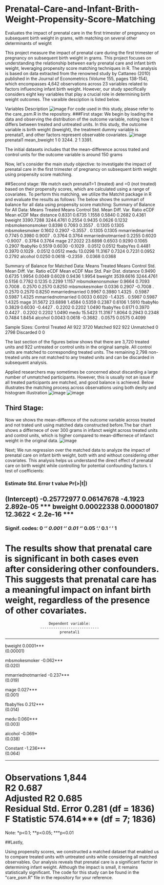 # Prenatal-Care-and-Infant-Brith-Weight-Propensity-Score-Matching
Evaluates the impact of prenatal care in the first trimester of pregnancy on subsequent birth weight in grams, with matching on several other determinants of weight

This project measure the impact  of prenatal care during the first trimester of pregnancy on subsequent birth weight in grams. This project focuses on understanding the relationship between early prenatal care and infant birth weight, leveraging propensity score matching techniques in R. The analysis is based on data extracted from the renowned study by Cattaneo (2010) published in the Journal of Econometrics (Volume 155, pages 138-154), which encompasses 4,642 observations across 23 variables related to factors influencing infant birth weight. However, our study specifically considers eight key variables that play a crucial role in determining birth weight outcomes. The varaible desciption is listed below. 

Variables Description
![image](https://github.com/mshirzad414/Prenatal-Care-and-Infant-Birth-Weight-Propensity-Score-Matching/assets/140922484/7d865f16-94e5-4c83-b42c-caf78b89b235)
For code used in this study, please refer to the care_psm.R in the repository. 
###First stage:
We begin by loading the data and observing the distribution of the outcome variable, noting how it differs between treated and untreated units.
In this study, the outcome variable is birth weight (bweight), the treatment dummy variable is prenatal1, and other factors represent observable covariates.
![image](https://github.com/mshirzad414/Prenatal-Care-and-Infant-Birth-Weight-Propensity-Score-Matching/assets/140922484/499bf0a7-f28b-4ca0-87eb-a0c6196df3a5)
  prenatal1 mean_bweight
      <dbl>        <dbl>
1         0        3244.
2         1        3391.

The initial datasets includes that the mean-difference across trated and control units for the outcome variable is around 150 grams

Now, let's consider the main study objective: to investigate the impact of prenatal care in the first trimester of pregnancy on subsequent birth weight using propensity score matching.

##Second stage:
We match each prenatal1=1 (treated) and =0 (not treated) based on their propensity scores, which are calculated using a range of covariates. To perform this matching, we utilize the Matchit package in R and evaluate the results as follows:
The below shows the summart of balance for all data using propensity score matching:
Summary of Balance for All Data:
                   Means Treated Means Control Std. Mean Diff. Var. Ratio eCDF Mean eCDF Max
distance                  0.8331        0.6735          1.1558     0.5840    0.2682   0.4361
bweight                3390.7288     3244.4761          0.2554     0.9435    0.0626   0.1232
mbsmokenonsmoker          0.8398        0.7093          0.3557          .    0.1305   0.1305
mbsmokesmoker             0.1602        0.2907         -0.3557          .    0.1305   0.1305
mmarriedmarried           0.7745        0.3980          0.9007          .    0.3764   0.3764
mmarriednotmarried        0.2255        0.6020         -0.9007          .    0.3764   0.3764
mage                     27.2022       23.6898          0.6503     0.9290    0.1065   0.2907
fbabyNo                   0.5519        0.6030         -0.1029          .    0.0512   0.0512
fbabyYes                  0.4481        0.3970          0.1029          .    0.0512   0.0512
medu                     13.0298       11.3167          0.7324     0.7231    0.0952   0.2792
alcohol                   0.0250        0.0618         -0.2359          .    0.0368   0.0368

Summary of Balance for Matched Data:
                   Means Treated Means Control Std. Mean Diff. Var. Ratio eCDF Mean eCDF Max Std. Pair Dist.
distance                  0.9490        0.6735          1.9954     0.0049    0.6028   0.9436          1.9954
bweight                3539.6616     3244.4761          0.5156     0.7782    0.1235   0.2299          1.1157
mbsmokenonsmoker          0.9664        0.7093          0.7008          .    0.2570   0.2570          0.8250
mbsmokesmoker             0.0336        0.2907         -0.7008          .    0.2570   0.2570          0.8250
mmarriedmarried           0.9967        0.3980          1.4325          .    0.5987   0.5987          1.4325
mmarriednotmarried        0.0033        0.6020         -1.4325          .    0.5987   0.5987          1.4325
mage                     31.5672       23.6898          1.4584     0.5359    0.2387   0.6106          1.5910
fbabyNo                   0.3829        0.6030         -0.4427          .    0.2202   0.2202          1.0490
fbabyYes                  0.6171        0.3970          0.4427          .    0.2202   0.2202          1.0490
medu                     15.5423       11.3167          1.8064     0.2943    0.2348   0.7484          1.8454
alcohol                   0.0043        0.0618         -0.3682          .    0.0575   0.0575          0.4099

Sample Sizes:
          Control Treated
All           922    3720
Matched       922     922
Unmatched       0    2798
Discarded       0       0

The last section of the figures below shows that there are 3,720 treated units and 922 untreated or control units in the original sample. All control units are matched to corresponding treated units. The remaining 2,798 non-treated units are not matched to any treated units and can be discarded in subsequent analysis.

Applied researchers may sometimes be concerned about discarding a large number of unmatched participants. However, this is usually not an issue if all treated participants are matched, and good balance is achieved.
Below illustrates the matching process across observations using both desity and histogram illustration
![image](https://github.com/mshirzad414/Prenatal-Care-and-Infant-Birth-Weight-Propensity-Score-Matching/assets/140922484/8a7eb366-28f0-4dea-a5dd-ecffc04c33b7)
![image](https://github.com/mshirzad414/Prenatal-Care-and-Infant-Birth-Weight-Propensity-Score-Matching/assets/140922484/3ca2acd7-8586-45de-a05d-c810bd4b9b06)

## Third Stage:

Now we shows the mean-differnce of the outcome variable across treated and not trated unit using matched data constructed before.The bar chart shows a differnece of over 300 grams in infanct weight across treated units and control units, which is higher compared to mean-differnece of infanct weight in the original data. 
![image](https://github.com/mshirzad414/Prenatal-Care-and-Infant-Birth-Weight-Propensity-Score-Matching/assets/140922484/9288c4e2-a14f-4c57-915e-455103eebe54)

Next; We run regression over the matched data to analyze the impact of prenatal care on infant birth weight, both with and without considering other covariates. This analysis helps us understand the direct effect of prenatal care on birth weight while controlling for potential confounding factors.
t test of coefficients:

###           Estimate  Std. Error t value  Pr(>|t|)    
(Intercept) -0.25772977  0.06147678 -4.1923 2.892e-05 ***
bweight      0.00022338  0.00001807 12.3622 < 2.2e-16 ***
---
### Signif. codes:  0 ‘***’ 0.001 ‘**’ 0.01 ‘*’ 0.05 ‘.’ 0.1 ‘ ’ 1

The results show that prenatal care is significant in both cases even after considering other confounders. This suggests that prenatal care has a meaningful impact on infant birth weight, regardless of the presence of other covariates.
===============================================
                        Dependent variable:    
                    ---------------------------
                             prenatal1         
-----------------------------------------------
bweight                      0.0001***         
                             (0.00001)         
                                               
mbsmokesmoker                -0.062***         
                              (0.020)          
                                               
mmarriednotmarried           -0.237***         
                              (0.019)          
                                               
mage                         0.027***          
                              (0.001)          
                                               
fbabyYes                     0.212***          
                              (0.014)          
                                               
medu                         0.060***          
                              (0.003)          
                                               
alcohol                       -0.069*          
                              (0.038)          
                                               
Constant                     -1.236***         
                              (0.064)          
                                               
-----------------------------------------------
Observations                   1,844           
R2                             0.687           
Adjusted R2                    0.685           
Residual Std. Error      0.281 (df = 1836)     
F Statistic          574.614*** (df = 7; 1836) 
===============================================
Note:               *p<0.1; **p<0.05; ***p<0.01

##Lastly, 

Using propensity scores, we constructed a matched dataset that enabled us to compare treated units with untreated units while considering all matched observables. Our analysis reveals that prenatal care is a significant factor in determining infant weight. Although the impact is small, it remains statistically significant. The code for this study can be found in the "care_psm.R" file in the repository for your reference.




